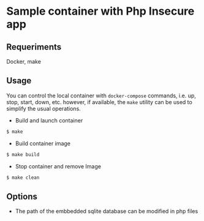 # Sample container with Php Insecure app

## Requeriments

Docker, make

## Usage
You can control the local container with ```docker-compose``` commands, i.e. up, stop, start, down, etc. however, if available, the ```make``` utility can be used to simplify the usual operations.

- Build and launch container

```bash
$ make
```
- Build container image

```bash
$ make build
```
- Stop container and remove Image

```bash
$ make clean
```

## Options
- The path of the embbedded sqlite database can be modified in php files 